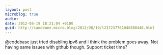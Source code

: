 ```yaml
---
layout: post
microblog: true
audio: 
date: 2012-08-19 18:21:04 +0100
guid: http://samdeane.micro.blog/2012/08/19/t237237761046888448.html
---
```

@codebase just tried disabling ipv6 and I think the problem goes away. Not having same issues with github though. Support ticket time?
